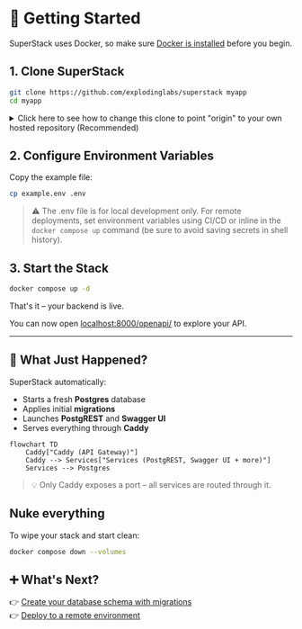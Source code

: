 # 🚀 Getting Started

SuperStack uses Docker, so make sure [Docker is
installed](https://docs.docker.com/get-docker/) before you begin.

## 1. Clone SuperStack

```sh
git clone https://github.com/explodinglabs/superstack myapp
cd myapp
```

<details>
<summary>Click here to see how to change this clone to point "origin" to your own hosted repository (Recommended)</summary>

Rename "origin" to "upstream":

```sh
git remote rename origin upstream
```

This way you can still upgrade to a more recent SuperStack with:

```sh
git pull upstream main
```

Add your own code repository:

```sh
git remote add origin https://github.com/yourname/myapp
```

Now you can pull/push to your own repo as normal:

```sh
git pull
git push origin head
```

</details>

## 2. Configure Environment Variables

Copy the example file:

```sh
cp example.env .env
```

> ⚠️ The .env file is for local development only. For remote deployments,
> set environment variables using CI/CD or inline in the `docker compose up` command (be sure to avoid saving secrets in shell history).

## 3. Start the Stack

```sh
docker compose up -d
```

That's it – your backend is live.

You can now open [localhost:8000/openapi/](http://localhost:8000/openapi/)
to explore your API.

---

## 🧩 What Just Happened?

SuperStack automatically:

- Starts a fresh **Postgres** database
- Applies initial **migrations**
- Launches **PostgREST** and **Swagger UI**
- Serves everything through **Caddy**

```mermaid
flowchart TD
    Caddy["Caddy (API Gateway)"]
    Caddy --> Services["Services (PostgREST, Swagger UI + more)"]
    Services --> Postgres
```

> 💡 Only Caddy exposes a port – all services are routed through it.

## Nuke everything

To wipe your stack and start clean:

```sh
docker compose down --volumes
```

## ➕ What's Next?

👉 [Create your database schema with migrations](migrations.md)  
👉 [Deploy to a remote environment](deploying.md)
